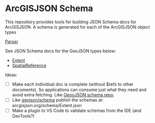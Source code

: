 # ArcGISJSON Schema

This repository provides tools for building JSON Schema docs for ArcGISJSON. A schema is generated for each of the ArcGISJSON object types

[Parser](./index.html)

See JSON Schema docs for the GeoJSON types below:

-   [Extent](./extent.schema.json)
-   [SpatialReference](./spatial.reference.schema.json)

Ideas:

-  [ ] Make each individual doc is complete (without $refs to other documents). So applications can consume just what they need and avoid extra fetching. Like [GeooJSON schema repo](https://github.com/geojson/schema).
-  [ ] Like [geojson/schema](https://github.com/geojson/schema) publish the schemas at: arcgisjson.org/schema/Extent.json
- [ ] Make a plugin to VS Code to validate schemas from the IDE (and DevTools?)
